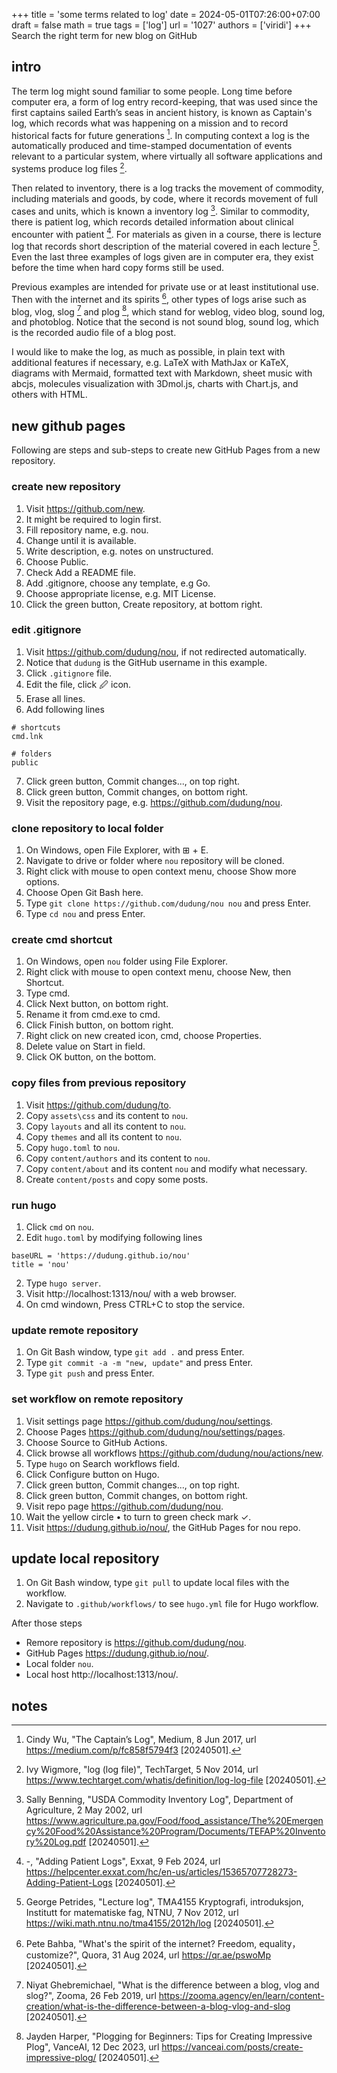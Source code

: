 +++
title = 'some terms related to log'
date = 2024-05-01T07:26:00+07:00
draft = false
math = true
tags = ['log']
url = '1027'
authors = ['viridi']
+++
Search the right term for new blog on GitHub <!--more-->


## intro
The term log might sound familiar to some people. Long time before computer era, a form of log entry record-keeping, that was used since the first captains sailed Earth’s seas in ancient history, is known as Captain's log, which records what was happening on a mission and to record historical facts for future generations [^wu_2017]. In computing context a log is the automatically produced and time-stamped documentation of events relevant to a particular system, where virtually all software applications and systems produce log files [^wigmore_2014].

Then related to inventory, there is a log tracks the movement of commodity, including materials and goods, by code, where it records movement of full cases and units, which is known a inventory log [^beening_2002]. Similar to commodity, there is patient log, which records detailed information about clinical encounter with patient [^exxat_2024]. For materials as given in a course, there is lecture log that records short description of the material covered in each lecture [^petrides_2012]. Even the last three examples of logs given are in computer era, they exist before the time when hard copy forms still be used.

Previous examples are intended for private use or at least institutional use. Then with the internet and its spirits [^bahba_2014], other types of logs arise such as blog, vlog, slog [^ghebremichael_2019] and plog [^harper_2023], which stand for weblog, video blog, sound log, and photoblog. Notice that the second is not sound blog, sound log, which is the recorded audio file of a blog post.

I would like to make the log, as much as possible, in plain text with additional features if necessary, e.g. LaTeX with MathJax or KaTeX, diagrams with Mermaid, formatted text with Markdown, sheet music with abcjs, molecules visualization with 3Dmol.js, charts with Chart.js, and others with HTML.


## new github pages
Following are steps and sub-steps to create new GitHub Pages from a new repository.

### create new repository
1. Visit https://github.com/new.
2. It might be required to login first.
3. Fill repository name, e.g. nou.
4. Change until it is available.
5. Write description, e.g. notes on unstructured.
6. Choose Public.
7. Check Add a README file.
8. Add .gitignore, choose any template, e.g Go.
9. Choose appropriate license, e.g. MIT License.
10. Click the green button, Create repository, at bottom right.

### edit .gitignore
1. Visit https://github.com/dudung/nou, if not redirected automatically.
2. Notice that `dudung` is the GitHub username in this example.
3. Click `.gitignore` file.
4. Edit the file, click 🖉 icon.
5. Erase all lines.
6. Add following lines
```
# shortcuts
cmd.lnk

# folders
public
```
7. Click green button, Commit changes..., on top right.
8. Click green button, Commit changes, on bottom right.
9. Visit the repository page, e.g. https://github.com/dudung/nou.

### clone repository to local folder
1. On Windows, open File Explorer, with  ⊞ + E.
2. Navigate to drive or folder where `nou` repository will be cloned.
3. Right click with mouse to open context menu, choose Show more options.
4. Choose Open Git Bash here.
5. Type `git clone https://github.com/dudung/nou nou` and press Enter.
6. Type `cd nou` and press Enter.

### create cmd shortcut
1. On Windows, open `nou` folder using File Explorer.
2. Right click with mouse to open context menu, choose New, then Shortcut.
3. Type cmd.
4. Click Next button, on bottom right.
5. Rename it from cmd.exe to cmd.
6. Click Finish button, on bottom right.
7. Right click on new created icon, cmd, choose Properties.
8. Delete value on Start in field.
9. Click OK button, on the bottom.

### copy files from previous repository
1. Visit https://github.com/dudung/to.
2. Copy `assets\css` and its content to `nou`.
3. Copy `layouts` and all its content to `nou`.
4. Copy `themes` and all its content to `nou`.
5. Copy `hugo.toml` to `nou`.
6. Copy `content/authors` and its content to `nou`.
7. Copy `content/about` and its content `nou` and modify what necessary.
8. Create `content/posts` and copy some posts.

### run hugo
1. Click `cmd` on `nou`.
2. Edit `hugo.toml` by modifying following lines
```
baseURL = 'https://dudung.github.io/nou'
title = 'nou'
```
2. Type `hugo server`.
3. Visit http://localhost:1313/nou/ with a web browser.
4. On cmd windown, Press CTRL+C to stop the service.

### update remote repository
1. On Git Bash window, type `git add .` and press Enter.
2. Type `git commit -a -m "new, update"` and press Enter.
3. Type `git push` and press Enter.

### set workflow on remote repository
1. Visit settings page https://github.com/dudung/nou/settings.
2. Choose Pages https://github.com/dudung/nou/settings/pages.
3. Choose Source to GitHub Actions.
4. Click browse all workflows https://github.com/dudung/nou/actions/new.
5. Type `hugo` on Search workflows field.
6. Click Configure button on Hugo.
7. Click green button, Commit changes..., on top right.
8. Click green button, Commit changes, on bottom right.
9. Visit repo page https://github.com/dudung/nou.
10. Wait the yellow circle &bull; to turn to green check mark &check;.
11. Visit https://dudung.github.io/nou/, the GitHub Pages for nou repo.

## update local repository
1. On Git Bash window, type `git pull` to update local files with the workflow.
2. Navigate to `.github/workflows/` to see `hugo.yml` file for Hugo workflow.

After those steps
+ Remore repository is https://github.com/dudung/nou.
+ GitHub Pages https://dudung.github.io/nou/.
+ Local folder `nou`.
+ Local host http://localhost:1313/nou/.

## notes
[^bahba_2014]: Pete Bahba, "What's the spirit of the internet? Freedom, equality，customize?", Quora, 31 Aug 2024, url https://qr.ae/pswoMp [20240501].
[^exxat_2024]: -, "Adding Patient Logs", Exxat, 9 Feb 2024, url https://helpcenter.exxat.com/hc/en-us/articles/15365707728273-Adding-Patient-Logs [20240501].
[^beening_2002]: Sally Benning, "USDA Commodity Inventory Log", Department of Agriculture, 2 May 2002, url https://www.agriculture.pa.gov/Food/food_assistance/The%20Emergency%20Food%20Assistance%20Program/Documents/TEFAP%20Inventory%20Log.pdf [20240501].
[^ghebremichael_2019]: Niyat Ghebremichael, "What is the difference between a blog, vlog and slog?", Zooma, 26 Feb 2019, url https://zooma.agency/en/learn/content-creation/what-is-the-difference-between-a-blog-vlog-and-slog [20240501].
[^harper_2023]: Jayden Harper, "Plogging for Beginners: Tips for Creating Impressive Plog", VanceAI, 12 Dec 2023, url https://vanceai.com/posts/create-impressive-plog/ [20240501].
[^petrides_2012]: George Petrides, "Lecture log", TMA4155 Kryptografi, introduksjon, Institutt for matematiske fag, NTNU, 7 Nov 2012, url https://wiki.math.ntnu.no/tma4155/2012h/log [20240501].
[^wigmore_2014]: Ivy Wigmore, "log (log file)", TechTarget, 5 Nov 2014, url https://www.techtarget.com/whatis/definition/log-log-file [20240501].
[^wu_2017]: Cindy Wu, "The Captain’s Log", Medium, 8 Jun 2017, url https://medium.com/p/fc858f5794f3 [20240501].
